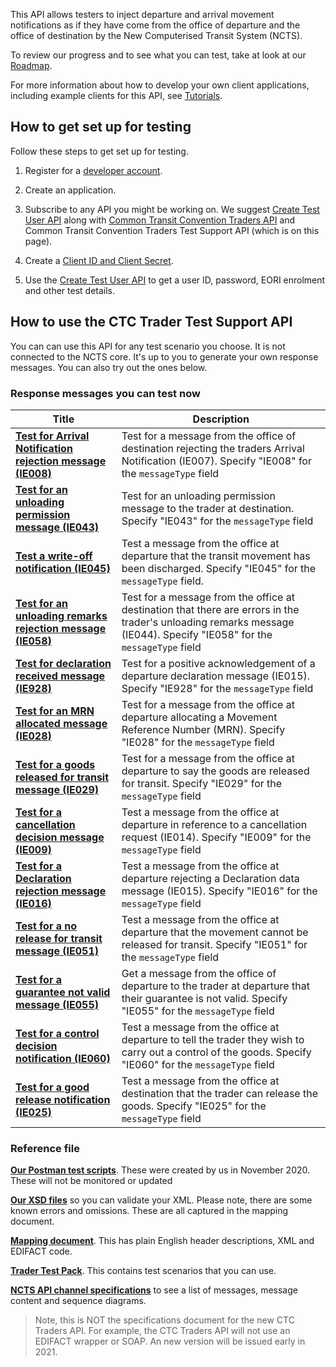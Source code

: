 This API allows testers to inject departure and arrival movement notifications as if they have come from the office of departure and the office of destination by the New Computerised Transit System (NCTS).

To review our progress and to see what you can test, take at look at our [Roadmap](/roadmaps/common-transit-convention-traders-roadmap).


For more information about how to develop your own client applications, including example clients for this API, 
see [Tutorials](/api-documentation/docs/tutorials).

## How to get set up for testing

Follow these steps to get set up for testing.

1. Register for a [developer account](https://developer.service.hmrc.gov.uk/developer/registration).

2. Create an application.    

3. Subscribe to any API you might be working on. We suggest [Create Test User API](https://developer.service.hmrc.gov.uk/api-documentation/docs/api/service/api-platform-test-user/1.0) along with [Common Transit Convention Traders API](https://developer.service.hmrc.gov.uk/api-documentation/docs/api/service/common-transit-convention-traders/1.0) and Common Transit Convention Traders Test Support API (which is on this page).     

4. Create a [Client ID and Client Secret](https://developer.service.hmrc.gov.uk/api-documentation/docs/authorisation/credentials).

5. Use the [Create Test User API](https://developer.service.hmrc.gov.uk/api-documentation/docs/api/service/api-platform-test-user/1.0) to get a user ID, password, EORI enrolment and other test details. 


## How to use the CTC Trader Test Support API

You can can use this API for any test scenario you choose. It is not connected to the NCTS core. It's up to you to generate your own response messages. You can also try out the ones below. 

### Response messages you can test now

| **Title** | **Description** |
|------|-------------|
|**[Test for Arrival Notification rejection message (IE008)](https://developer.service.hmrc.gov.uk/api-documentation/docs/api/service/common-transit-convention-traders-test-support/1.0#_inject-a-fake-ncts-arrival-message_post_accordion)**|Test for a message from the office of destination rejecting the traders Arrival Notification (IE007). Specify "IE008" for the `messageType` field |
|**[Test for an unloading permission message (IE043)](https://developer.service.hmrc.gov.uk/api-documentation/docs/api/service/common-transit-convention-traders-test-support/1.0#_inject-a-fake-ncts-arrival-message_post_accordion)**| Test for an unloading permission message to the trader at destination. Specify "IE043" for the `messageType` field |
|**[Test a write-off notification (IE045)](https://developer.service.hmrc.gov.uk/api-documentation/docs/api/service/common-transit-convention-traders-test-support/1.0#_inject-a-fake-ncts-departure-message_post_accordion)**| Test a message from the office at departure that the transit movement has been discharged. Specify "IE045" for the `messageType` field. |
|**[Test for an unloading remarks rejection message (IE058)](https://developer.service.hmrc.gov.uk/api-documentation/docs/api/service/common-transit-convention-traders-test-support/1.0#_inject-a-fake-ncts-arrival-message_post_accordion)**| Test for a message from the office at destination that there are errors in the trader's unloading remarks message (IE044). Specify "IE058" for the `messageType` field |
|**[Test for declaration received message (IE928)](https://developer.service.hmrc.gov.uk/api-documentation/docs/api/service/common-transit-convention-traders-test-support/1.0#_inject-a-fake-ncts-departure-message_post_accordion)**| Test for a positive acknowledgement of a departure declaration message (IE015). Specify "IE928" for the `messageType` field |
|**[Test for an MRN allocated message (IE028)](https://developer.service.hmrc.gov.uk/api-documentation/docs/api/service/common-transit-convention-traders-test-support/1.0#_inject-a-fake-ncts-departure-message_post_accordion)**| Test for a message from the office at departure allocating a Movement Reference Number (MRN). Specify "IE028" for the `messageType` field |
|**[Test for a goods released for transit message (IE029)](https://developer.service.hmrc.gov.uk/api-documentation/docs/api/service/common-transit-convention-traders-test-support/1.0#_inject-a-fake-ncts-departure-message_post_accordion)**| Test for a message from the office at departure to say the goods are released for transit. Specify "IE029" for the `messageType` field |
|**[Test for a cancellation decision message (IE009)](https://developer.service.hmrc.gov.uk/api-documentation/docs/api/service/common-transit-convention-traders-test-support/1.0#_inject-a-fake-ncts-departure-message_post_accordion)**| Test a message from the office at departure in reference to a cancellation request (IE014). Specify "IE009" for the `messageType` field |
|**[Test for a Declaration rejection message (IE016)](https://developer.service.hmrc.gov.uk/api-documentation/docs/api/service/common-transit-convention-traders-test-support/1.0#_inject-a-fake-ncts-departure-message_post_accordion)**| Test a message from the office at departure rejecting a Declaration data message (IE015). Specify "IE016" for the `messageType` field |
|**[Test for a no release for transit message (IE051)](https://developer.service.hmrc.gov.uk/api-documentation/docs/api/service/common-transit-convention-traders-test-support/1.0#_inject-a-fake-ncts-departure-message_post_accordion)**| Test a message from the office at departure that the movement cannot be released for transit. Specify "IE051" for the `messageType` field |
|**[Test for a guarantee not valid message (IE055)](https://developer.service.hmrc.gov.uk/api-documentation/docs/api/service/common-transit-convention-traders-test-support/1.0#_inject-a-fake-ncts-departure-message_post_accordion)**| Get a message from the office of departure to the trader at departure that their guarantee is not valid. Specify "IE055" for the `messageType` field |
|**[Test for a control decision notification (IE060)](https://developer.service.hmrc.gov.uk/api-documentation/docs/api/service/common-transit-convention-traders-test-support/1.0#_inject-a-fake-ncts-departure-message_post_accordion)**| Test a message from the office at departure to tell the trader they wish to carry out a control of the goods. Specify "IE060" for the `messageType` field |
|**[Test for a good release notification (IE025)](https://developer.service.hmrc.gov.uk/api-documentation/docs/api/service/common-transit-convention-traders-test-support/1.0#_inject-a-fake-ncts-arrival-message_post_accordion)**| Test a message from the office at destination that the trader can release the goods. Specify "IE025" for the `messageType` field |

### Reference file

**[Our Postman test scripts](https://github.com/hmrc/common-transit-convention-traders-postman)**. These were created by us in November 2020. These will not be monitored or updated

**[Our XSD files](https://developer.service.hmrc.gov.uk/guides/common-transit-convention-traders-service-guide/documentation/xsd-reference.html)** so you can validate your XML. Please note, there are some known errors and omissions. These are all captured in the mapping document.

**[Mapping document](/docs/xml-2-edifact-mapping-updated12112020.pdf)**. This has plain English header descriptions, XML and EDIFACT code. 

**[Trader Test Pack](https://assets.publishing.service.gov.uk/government/uploads/system/uploads/attachment_data/file/782472/NCTS_8_trader_test_pack_version_6.3.2.pdf)**. This contains test scenarios that you can use. 
      
**[NCTS API channel specifications](https://www.gov.uk/government/publications/new-computerised-transit-system-technical-specifications)** to see a list of messages, message content and sequence diagrams.  
> Note, this is NOT the specifications document for the new CTC Traders API. For example, the CTC Traders API will not use an EDIFACT wrapper or SOAP. An new version will be issued early in 2021.

